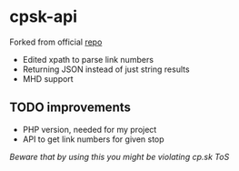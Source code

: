 cpsk-api
===============

Forked from official [repo](https://github.com/Adman/python-cpsk-api)

- Edited xpath to parse link numbers
- Returning JSON instead of just string results
- MHD support

TODO improvements
------------
 - PHP version, needed for my project
 - API to get link numbers for given stop


*Beware that by using this you might be violating cp.sk ToS*
